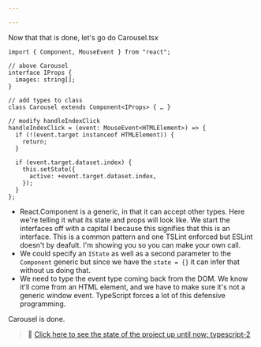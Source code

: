 ```yaml
---

---
```


Now that that is done, let's go do Carousel.tsx

```tsx
import { Component, MouseEvent } from "react";

// above Carousel
interface IProps {
  images: string[];
}

// add types to class
class Carousel extends Component<IProps> { … }

// modify handleIndexClick
handleIndexClick = (event: MouseEvent<HTMLElement>) => {
  if (!(event.target instanceof HTMLElement)) {
    return;
  }

  if (event.target.dataset.index) {
    this.setState({
      active: +event.target.dataset.index,
    });
  }
};
```

- React.Component is a generic, in that it can accept other types. Here we're telling it what its state and props will look like. We start the interfaces off with a capital I because this signifies that this is an interface. This is a common pattern and one TSLint enforced but ESLint doesn't by deafult. I'm showing you so you can make your own call.
- We could specify an `IState` as well as a second parameter to the `Component` generic but since we have the `state = {}` it can infer that without us doing that.
- We need to type the event type coming back from the DOM. We know it'll come from an HTML element, and we have to make sure it's not a generic window event. TypeScript forces a lot of this defensive programming.

Carousel is done.

> 🏁 [Click here to see the state of the project up until now: typescript-2][step]

[step]: https://github.com/btholt/citr-v8-project/tree/master/typescript-2
